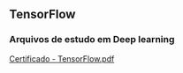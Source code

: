 ## TensorFlow

### Arquivos de estudo em Deep learning 


[Certificado - TensorFlow.pdf](https://github.com/ThiMorais/TensorFlow/files/9290369/Certificado.-.TensorFlow.pdf)
